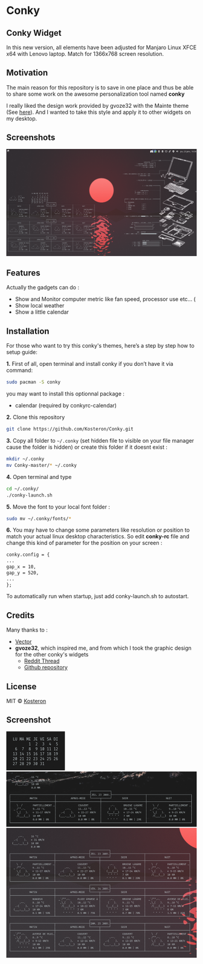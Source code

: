 # Conky
## Conky Widget

In this new version, all elements have been adjusted for Manjaro Linux XFCE x64 with Lenovo laptop. Match for 1366x768 screen resolution.

## Motivation
The main reason for this repository is to save in one place and thus be able to share some work on the awesome personalization tool named **conky**

I really liked the design work provided by gvoze32 with the Mainte theme (See [here](https://github.com/gvoze32/Mainte)). And I wanted to take this style and apply it to other widgets on my desktop.

## Screenshots
![preview](preview.png)

## Features
Actually the gadgets can do :

- Show and Monitor computer metric like fan speed, processor use etc... (
- Show local weather
- Show a little calendar

## Installation

For those who want to try this conky's themes, here’s a step by step how to setup guide:

**1.** First of all, open terminal and install conky if you don’t have it via command:

```bash
sudo pacman -S conky
```

you may want to install this optionnal package :
 - calendar (required by conkyrc-calendar)

**2.** Clone this repository
```bash
git clone https://github.com/Kosteron/Conky.git
```

**3.** Copy all folder to `~/.conky` (set hidden file to visible on your file manager cause the folder is hidden) or create this folder if it doesnt exist :
```bash
mkdir ~/.conky
mv Conky-master/* ~/.conky
```

**4.** Open terminal and type
```bash
cd ~/.conky/
./conky-launch.sh
```

**5.** Move the font to your local font folder :
```bash
sudo mv ~/.conky/fonts/*
``` 

**6.** You may have to change some parameters like resolution or position to match your actual linux desktop characteristics.
So edit **conky-rc** file and change this kind of parameter for the position on your screen : 
```
conky.config = {
...
gap_x = 10,
gap_y = 520,
...
};
```

To automatically run when startup, just add conky-launch.sh to autostart.

## Credits
Many thanks to :

- [Vector](https://www.reddit.com/r/thinkpad/search/?q=exploded%20wallpaper&restrict_sr=1)
- **gvoze32**, which inspired me, and from which I took the graphic design for the other conky's widgets
	- [Reddit Thread](https://www.reddit.com/r/unixporn/comments/e49pgl/oc_mainte_a_simple_and_functional_conky_theme/)
	- [Github repository](https://github.com/gvoze32/Mainte)

## License
MIT © [Kosteron]()

## Screenshot

![conkyrc-calendar](conky_calendar/conkyrc-calendar.png)
![conkyrc-weather](conky_weather/conkyrc-weather.png)
![conkyrc-weather_alt](conky_weather/conkyrc-weather-alt.png)